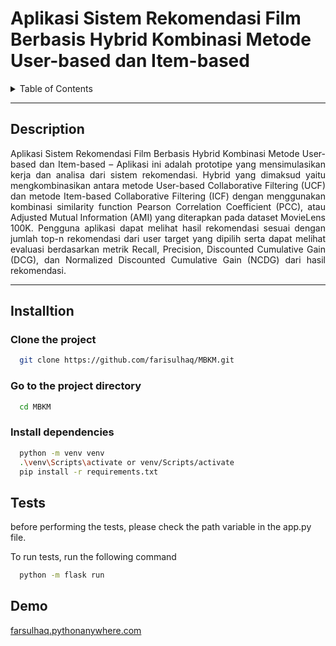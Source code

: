 # Aplikasi Sistem Rekomendasi Film Berbasis Hybrid Kombinasi Metode User-based dan Item-based


<details>

<!-- ## Table of Contents -->

<summary>Table of Contents</summary> 

- [Description](#description)
- [Installtion](#installtion)
  - [Clone the project](#clone-the-project)
  - [Go to the project directory](#go-to-the-project-directory)
  - [Install dependencies](#install-dependencies)
- [Tests](#tests)
- [Demo](#demo)

</details>

<hr>

## Description

<div align="justify">
Aplikasi Sistem Rekomendasi Film Berbasis Hybrid Kombinasi Metode User-based dan Item-based – Aplikasi ini adalah prototipe yang mensimulasikan kerja dan analisa dari sistem rekomendasi. Hybrid yang dimaksud yaitu mengkombinasikan antara metode User-based Collaborative Filtering (UCF) dan metode Item-based Collaborative Filtering (ICF) dengan menggunakan kombinasi similarity function Pearson Correlation Coefficient (PCC), atau Adjusted Mutual Information (AMI) yang diterapkan pada dataset MovieLens 100K. Pengguna aplikasi dapat melihat hasil rekomendasi sesuai dengan jumlah top-n rekomendasi dari user target yang dipilih serta dapat melihat evaluasi berdasarkan metrik Recall, Precision, Discounted Cumulative Gain (DCG), dan Normalized Discounted Cumulative Gain (NCDG) dari hasil rekomendasi.
</div>

<hr>

## Installtion

### Clone the project

```bash
  git clone https://github.com/farisulhaq/MBKM.git
```

### Go to the project directory

```bash
  cd MBKM
```

### Install dependencies

```bash
  python -m venv venv
  .\venv\Scripts\activate or venv/Scripts/activate
  pip install -r requirements.txt
```


## Tests
before performing the tests, please check the path variable in the app.py file.

To run tests, run the following command

```bash
  python -m flask run
```

## Demo

[farsulhaq.pythonanywhere.com](https://farsulhaq.pythonanywhere.com/)